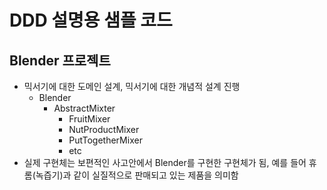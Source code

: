 # DDD 설명용 샘플 코드
## Blender 프로젝트
- 믹서기에 대한 도메인 설계, 믹서기에 대한 개념적 설계 진행
    - Blender
        - AbstractMixter
            - FruitMixer
            - NutProductMixer
            - PutTogetherMixer
            - etc
- 실제 구현체는 보편적인 사고안에서 Blender를 구현한 구현체가 됨, 예를 들어 휴롬(녹즙기)과 같이 실질적으로 판매되고 있는 제품을 의미함